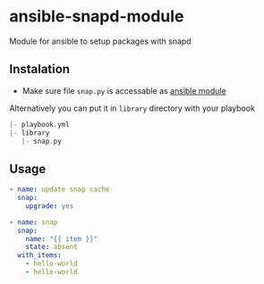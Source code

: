 # ansible-snapd-module
Module for ansible to setup packages with snapd

## Instalation

* Make sure file `snap.py` is accessable as [ansible module](http://docs.ansible.com/ansible/dev_guide/developing_modules.html#module-paths)

Alternatively you can put it in `library` directory with your playbook

```go
|- playbook.yml
|- library
   |- snap.py
```

## Usage

```yaml
- name: update snap cache
  snap:
    upgrade: yes

- name: snap
  snap:
    name: "{{ item }}"
    state: absent
  with_items:
    - hello-world
    - hello-world
```
